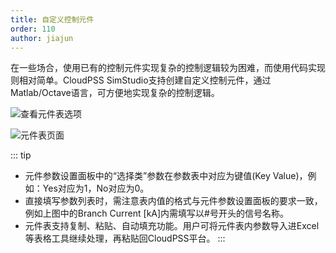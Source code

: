```yaml
---
title: 自定义控制元件
order: 110
author: jiajun
---
```


在一些场合，使用已有的控制元件实现复杂的控制逻辑较为困难，而使用代码实现则相对简单。CloudPSS SimStudio支持创建自定义控制元件，通过Matlab/Octave语言，可方便地实现复杂的控制逻辑。

![查看元件表选项](./Y01.png "元件列表")

![元件表页面](./Y02.png "元件列表")

::: tip
+ 元件参数设置面板中的“选择类”参数在参数表中对应为键值(Key Value)，例如：Yes对应为1，No对应为0。
+ 直接填写参数列表时，需注意表内值的格式与元件参数设置面板的要求一致，例如上图中的Branch Current [kA]内需填写以#号开头的信号名称。
+ 元件表支持复制、粘贴、自动填充功能。用户可将元件表内参数导入进Excel等表格工具继续处理，再粘贴回CloudPSS平台。
:::